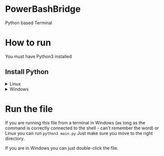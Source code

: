 # PowerBashBridge
Python based Terminal 

# How to run
You must have Python3 installed

## Install Python
<details>
   <summary>Linux</summary>
   <details>
     <summary>Apt</summary>
     <br> 
     <p>First, run the following to download package sources.</p>
     <br> 
     <code>sudo apt update</code>
     <p>Then run the following to install Python</p>
     <br>
     <code>sudo apt install python -y</code>
  </details>
  <details>
     <summary>Yum</summary>
     <br> 
     <p>First, run the following to download package sources.</p>
     <br> 
     <code>yum update -y</code>
     <p>Then run the following to install Python</p>
     <br>
     <code>yum install -y python3</code>
  </details>
</details>


<details>
   <summary>Windows</summary>
   <details>
     <summary>Windows Store</summary>
     <br> 
     <p>You can install it from the following link</p>
     <br> 
     <a href="https://www.microsoft.com/store/productId/9NRWMJP3717K?ocid=pdpshare">https://www.microsoft.com/store/productId/9NRWMJP3717K?ocid=pdpshare</a>
   </details>
  <details>
    <summary>Install from EXE</summary>
    <br>
    <p>You can download the executable from the following link</p>
    <br>
    <a href="https://www.python.org/downloads/">https://www.python.org/downloads/</a>
  </details>
</details>

# Run the file

If you are running this file from a terminal in Windows (as long as the command is correctly connected to the shell - can't remember the word) or Linux you can run ```python3 main.py``` Just make sure you move to the right directory.

If you are in Windows you can just double-click the file. 
